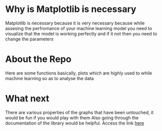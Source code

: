 # Why is Matplotlib is necessary
Matplotlib is necessary because it is very necessary because while assesing the perfromance of your machine learning model you need to visualize that the model is working perfectly and if it not then you need to change the parameters 

# About the Repo
Here are some functions basically, plots which are highly used to while machine learning so as to analyse the data 

# What next
There are various properties of the graphs that have been untouched, it would be fun if you would play with them
Also going through the documentation of the library would be helpful.
Access the link [here](https://matplotlib.org/contents.html)
